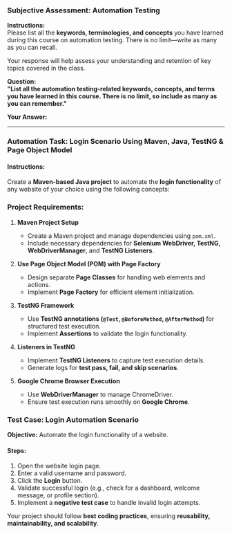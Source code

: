 ### **Subjective Assessment: Automation Testing**  

**Instructions:**  
Please list all the **keywords, terminologies, and concepts** you have learned during this course on automation testing. There is no limit—write as many as you can recall.  

Your response will help assess your understanding and retention of key topics covered in the class.  

**Question:**  
**"List all the automation testing-related keywords, concepts, and terms you have learned in this course. There is no limit, so include as many as you can remember."**  

**Your Answer:**  
__________________________________________________________________________




### **Automation Task: Login Scenario Using Maven, Java, TestNG & Page Object Model**  

#### **Instructions:**  
Create a **Maven-based Java project** to automate the **login functionality** of any website of your choice using the following concepts:  

### **Project Requirements:**  

1. **Maven Project Setup**  
   - Create a Maven project and manage dependencies using `pom.xml`.  
   - Include necessary dependencies for **Selenium WebDriver, TestNG, WebDriverManager**, and **TestNG Listeners**.  

2. **Use Page Object Model (POM) with Page Factory**  
   - Design separate **Page Classes** for handling web elements and actions.  
   - Implement **Page Factory** for efficient element initialization.  

3. **TestNG Framework**  
   - Use **TestNG annotations (`@Test`, `@BeforeMethod`, `@AfterMethod`)** for structured test execution.  
   - Implement **Assertions** to validate the login functionality.  

4. **Listeners in TestNG**  
   - Implement **TestNG Listeners** to capture test execution details.  
   - Generate logs for **test pass, fail, and skip scenarios**.  

5. **Google Chrome Browser Execution**  
   - Use **WebDriverManager** to manage ChromeDriver.  
   - Ensure test execution runs smoothly on **Google Chrome**.  

### **Test Case: Login Automation Scenario**  
**Objective:** Automate the login functionality of a website.  

#### **Steps:**  
1. Open the website login page.  
2. Enter a valid username and password.  
3. Click the **Login** button.  
4. Validate successful login (e.g., check for a dashboard, welcome message, or profile section).  
5. Implement a **negative test case** to handle invalid login attempts.  

Your project should follow **best coding practices**, ensuring **reusability, maintainability, and scalability**.  
